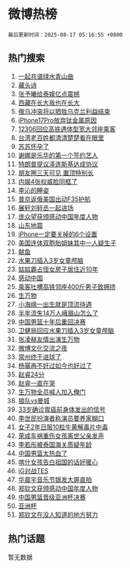 # 微博热榜

`最后更新时间：2025-08-17 05:16:55 +0800`

## 热门搜索

1. [一起共谱绿水青山曲](https://m.weibo.cn/search?containerid=100103type%3D1%26t%3D10%26q%3D%23%E4%B8%80%E8%B5%B7%E5%85%B1%E8%B0%B1%E7%BB%BF%E6%B0%B4%E9%9D%92%E5%B1%B1%E6%9B%B2%23&stream_entry_id=51&isnewpage=1&extparam=seat%3D1%26c_type%3D51%26filter_type%3Drealtimehot%26stream_entry_id%3D51%26dgr%3D0%26q%3D%2523%25E4%25B8%2580%25E8%25B5%25B7%25E5%2585%25B1%25E8%25B0%25B1%25E7%25BB%25BF%25E6%25B0%25B4%25E9%259D%2592%25E5%25B1%25B1%25E6%259B%25B2%2523%26pos%3D0%26cate%3D10103%26display_time%3D1755379014%26pre_seqid%3D1755379014361057137002)
1. [藏头诗](https://m.weibo.cn/search?containerid=100103type%3D1%26t%3D10%26q%3D%E8%97%8F%E5%A4%B4%E8%AF%97&stream_entry_id=31&isnewpage=1&extparam=seat%3D1%26filter_type%3Drealtimehot%26c_type%3D31%26lcate%3D5001%26cate%3D5001%26pos%3D0%26q%3D%25E8%2597%258F%25E5%25A4%25B4%25E8%25AF%2597%26stream_entry_id%3D31%26dgr%3D0%26flag%3D2%26realpos%3D1%26band_rank%3D1%26display_time%3D1755379014%26pre_seqid%3D1755379014361057137002)
1. [张予曦给泰娱亿点震撼](https://m.weibo.cn/search?containerid=100103type%3D1%26t%3D10%26q%3D%23%E5%BC%A0%E4%BA%88%E6%9B%A6%E7%BB%99%E6%B3%B0%E5%A8%B1%E4%BA%BF%E7%82%B9%E9%9C%87%E6%92%BC%23&stream_entry_id=31&isnewpage=1&extparam=seat%3D1%26filter_type%3Drealtimehot%26c_type%3D31%26lcate%3D5001%26cate%3D5001%26pos%3D1%26q%3D%2523%25E5%25BC%25A0%25E4%25BA%2588%25E6%259B%25A6%25E7%25BB%2599%25E6%25B3%25B0%25E5%25A8%25B1%25E4%25BA%25BF%25E7%2582%25B9%25E9%259C%2587%25E6%2592%25BC%2523%26stream_entry_id%3D31%26dgr%3D0%26flag%3D2%26realpos%3D2%26band_rank%3D2%26display_time%3D1755379014%26pre_seqid%3D1755379014361057137002)
1. [西藏在长大我也在长大](https://m.weibo.cn/search?containerid=100103type%3D1%26t%3D10%26q%3D%23%E8%A5%BF%E8%97%8F%E5%9C%A8%E9%95%BF%E5%A4%A7%E6%88%91%E4%B9%9F%E5%9C%A8%E9%95%BF%E5%A4%A7%23&stream_entry_id=31&isnewpage=1&extparam=seat%3D1%26filter_type%3Drealtimehot%26c_type%3D31%26lcate%3D5001%26cate%3D5001%26pos%3D2%26q%3D%2523%25E8%25A5%25BF%25E8%2597%258F%25E5%259C%25A8%25E9%2595%25BF%25E5%25A4%25A7%25E6%2588%2591%25E4%25B9%259F%25E5%259C%25A8%25E9%2595%25BF%25E5%25A4%25A7%2523%26stream_entry_id%3D31%26dgr%3D0%26flag%3D0%26realpos%3D3%26band_rank%3D3%26display_time%3D1755379014%26pre_seqid%3D1755379014361057137002)
1. [俄乌冲突将以牺牲乌克兰利益结束](https://m.weibo.cn/search?containerid=100103type%3D1%26t%3D10%26q%3D%23%E4%BF%84%E4%B9%8C%E5%86%B2%E7%AA%81%E5%B0%86%E4%BB%A5%E7%89%BA%E7%89%B2%E4%B9%8C%E5%85%8B%E5%85%B0%E5%88%A9%E7%9B%8A%E7%BB%93%E6%9D%9F%23&stream_entry_id=31&isnewpage=1&extparam=seat%3D1%26filter_type%3Drealtimehot%26c_type%3D31%26lcate%3D5001%26cate%3D5001%26pos%3D3%26q%3D%2523%25E4%25BF%2584%25E4%25B9%258C%25E5%2586%25B2%25E7%25AA%2581%25E5%25B0%2586%25E4%25BB%25A5%25E7%2589%25BA%25E7%2589%25B2%25E4%25B9%258C%25E5%2585%258B%25E5%2585%25B0%25E5%2588%25A9%25E7%259B%258A%25E7%25BB%2593%25E6%259D%259F%2523%26stream_entry_id%3D31%26dgr%3D0%26flag%3D0%26realpos%3D4%26band_rank%3D4%26display_time%3D1755379014%26pre_seqid%3D1755379014361057137002)
1. [iPhone17Pro放弃钛金属原因](https://m.weibo.cn/search?containerid=100103type%3D1%26t%3D10%26q%3D%23iPhone17Pro%E6%94%BE%E5%BC%83%E9%92%9B%E9%87%91%E5%B1%9E%E5%8E%9F%E5%9B%A0%23&stream_entry_id=31&isnewpage=1&extparam=seat%3D1%26filter_type%3Drealtimehot%26c_type%3D31%26lcate%3D5001%26cate%3D5001%26pos%3D4%26q%3D%2523iPhone17Pro%25E6%2594%25BE%25E5%25BC%2583%25E9%2592%259B%25E9%2587%2591%25E5%25B1%259E%25E5%258E%259F%25E5%259B%25A0%2523%26stream_entry_id%3D31%26dgr%3D0%26flag%3D0%26realpos%3D5%26band_rank%3D5%26display_time%3D1755379014%26pre_seqid%3D1755379014361057137002)
1. [12306回应高铁遇体型宽大邻座乘客](https://m.weibo.cn/search?containerid=100103type%3D1%26t%3D10%26q%3D%2312306%E5%9B%9E%E5%BA%94%E9%AB%98%E9%93%81%E9%81%87%E4%BD%93%E5%9E%8B%E5%AE%BD%E5%A4%A7%E9%82%BB%E5%BA%A7%E4%B9%98%E5%AE%A2%23&stream_entry_id=31&isnewpage=1&extparam=seat%3D1%26filter_type%3Drealtimehot%26c_type%3D31%26lcate%3D5001%26cate%3D5001%26pos%3D5%26q%3D%252312306%25E5%259B%259E%25E5%25BA%2594%25E9%25AB%2598%25E9%2593%2581%25E9%2581%2587%25E4%25BD%2593%25E5%259E%258B%25E5%25AE%25BD%25E5%25A4%25A7%25E9%2582%25BB%25E5%25BA%25A7%25E4%25B9%2598%25E5%25AE%25A2%2523%26stream_entry_id%3D31%26dgr%3D0%26flag%3D0%26realpos%3D6%26band_rank%3D6%26display_time%3D1755379014%26pre_seqid%3D1755379014361057137002)
1. [台湾老百姓都清清楚楚看在眼里](https://m.weibo.cn/search?containerid=100103type%3D1%26t%3D10%26q%3D%23%E5%8F%B0%E6%B9%BE%E8%80%81%E7%99%BE%E5%A7%93%E9%83%BD%E6%B8%85%E6%B8%85%E6%A5%9A%E6%A5%9A%E7%9C%8B%E5%9C%A8%E7%9C%BC%E9%87%8C%23&stream_entry_id=31&isnewpage=1&extparam=seat%3D1%26filter_type%3Drealtimehot%26c_type%3D31%26lcate%3D5001%26cate%3D5001%26pos%3D6%26q%3D%2523%25E5%258F%25B0%25E6%25B9%25BE%25E8%2580%2581%25E7%2599%25BE%25E5%25A7%2593%25E9%2583%25BD%25E6%25B8%2585%25E6%25B8%2585%25E6%25A5%259A%25E6%25A5%259A%25E7%259C%258B%25E5%259C%25A8%25E7%259C%25BC%25E9%2587%258C%2523%26stream_entry_id%3D31%26dgr%3D0%26flag%3D0%26realpos%3D7%26band_rank%3D7%26display_time%3D1755379014%26pre_seqid%3D1755379014361057137002)
1. [苏苏怀孕了](https://m.weibo.cn/search?containerid=100103type%3D1%26t%3D10%26q%3D%23%E8%8B%8F%E8%8B%8F%E6%80%80%E5%AD%95%E4%BA%86%23&stream_entry_id=31&isnewpage=1&extparam=seat%3D1%26filter_type%3Drealtimehot%26c_type%3D31%26lcate%3D5001%26cate%3D5001%26pos%3D7%26q%3D%2523%25E8%258B%258F%25E8%258B%258F%25E6%2580%2580%25E5%25AD%2595%25E4%25BA%2586%2523%26stream_entry_id%3D31%26dgr%3D0%26flag%3D0%26realpos%3D8%26band_rank%3D8%26display_time%3D1755379014%26pre_seqid%3D1755379014361057137002)
1. [谢娜是乐华的第一个签约艺人](https://m.weibo.cn/search?containerid=100103type%3D1%26t%3D10%26q%3D%23%E8%B0%A2%E5%A8%9C%E6%98%AF%E4%B9%90%E5%8D%8E%E7%9A%84%E7%AC%AC%E4%B8%80%E4%B8%AA%E7%AD%BE%E7%BA%A6%E8%89%BA%E4%BA%BA%23&stream_entry_id=31&isnewpage=1&extparam=seat%3D1%26filter_type%3Drealtimehot%26c_type%3D31%26lcate%3D5001%26cate%3D5001%26pos%3D8%26q%3D%2523%25E8%25B0%25A2%25E5%25A8%259C%25E6%2598%25AF%25E4%25B9%2590%25E5%258D%258E%25E7%259A%2584%25E7%25AC%25AC%25E4%25B8%2580%25E4%25B8%25AA%25E7%25AD%25BE%25E7%25BA%25A6%25E8%2589%25BA%25E4%25BA%25BA%2523%26stream_entry_id%3D31%26dgr%3D0%26flag%3D0%26realpos%3D9%26band_rank%3D9%26display_time%3D1755379014%26pre_seqid%3D1755379014361057137002)
1. [特朗普提议泽连斯基达成协议](https://m.weibo.cn/search?containerid=100103type%3D1%26t%3D10%26q%3D%23%E7%89%B9%E6%9C%97%E6%99%AE%E6%8F%90%E8%AE%AE%E6%B3%BD%E8%BF%9E%E6%96%AF%E5%9F%BA%E8%BE%BE%E6%88%90%E5%8D%8F%E8%AE%AE%23&stream_entry_id=31&isnewpage=1&extparam=seat%3D1%26filter_type%3Drealtimehot%26c_type%3D31%26lcate%3D5001%26cate%3D5001%26pos%3D9%26q%3D%2523%25E7%2589%25B9%25E6%259C%2597%25E6%2599%25AE%25E6%258F%2590%25E8%25AE%25AE%25E6%25B3%25BD%25E8%25BF%259E%25E6%2596%25AF%25E5%259F%25BA%25E8%25BE%25BE%25E6%2588%2590%25E5%258D%258F%25E8%25AE%25AE%2523%26stream_entry_id%3D31%26dgr%3D0%26flag%3D1%26realpos%3D10%26band_rank%3D10%26display_time%3D1755379014%26pre_seqid%3D1755379014361057137002)
1. [朋友圈三天可见 置顶特别长](https://m.weibo.cn/search?containerid=100103type%3D1%26t%3D10%26q%3D%E6%9C%8B%E5%8F%8B%E5%9C%88%E4%B8%89%E5%A4%A9%E5%8F%AF%E8%A7%81+%E7%BD%AE%E9%A1%B6%E7%89%B9%E5%88%AB%E9%95%BF&stream_entry_id=31&isnewpage=1&extparam=seat%3D1%26filter_type%3Drealtimehot%26c_type%3D31%26lcate%3D5001%26cate%3D5001%26pos%3D10%26q%3D%25E6%259C%258B%25E5%258F%258B%25E5%259C%2588%25E4%25B8%2589%25E5%25A4%25A9%25E5%258F%25AF%25E8%25A7%2581%2520%25E7%25BD%25AE%25E9%25A1%25B6%25E7%2589%25B9%25E5%2588%25AB%25E9%2595%25BF%26stream_entry_id%3D31%26dgr%3D0%26flag%3D2%26realpos%3D11%26band_rank%3D11%26display_time%3D1755379014%26pre_seqid%3D1755379014361057137002)
1. [内娱4张权威脸同框了](https://m.weibo.cn/search?containerid=100103type%3D1%26t%3D10%26q%3D%E5%86%85%E5%A8%B14%E5%BC%A0%E6%9D%83%E5%A8%81%E8%84%B8%E5%90%8C%E6%A1%86%E4%BA%86&stream_entry_id=31&isnewpage=1&extparam=seat%3D1%26filter_type%3Drealtimehot%26c_type%3D31%26lcate%3D5001%26cate%3D5001%26pos%3D11%26q%3D%25E5%2586%2585%25E5%25A8%25B14%25E5%25BC%25A0%25E6%259D%2583%25E5%25A8%2581%25E8%2584%25B8%25E5%2590%258C%25E6%25A1%2586%25E4%25BA%2586%26stream_entry_id%3D31%26dgr%3D0%26flag%3D0%26realpos%3D12%26band_rank%3D12%26display_time%3D1755379014%26pre_seqid%3D1755379014361057137002)
1. [李沁的睡姿](https://m.weibo.cn/search?containerid=100103type%3D1%26t%3D10%26q%3D%23%E6%9D%8E%E6%B2%81%E7%9A%84%E7%9D%A1%E5%A7%BF%23&stream_entry_id=31&isnewpage=1&extparam=seat%3D1%26filter_type%3Drealtimehot%26c_type%3D31%26lcate%3D5001%26cate%3D5001%26pos%3D12%26q%3D%2523%25E6%259D%258E%25E6%25B2%2581%25E7%259A%2584%25E7%259D%25A1%25E5%25A7%25BF%2523%26stream_entry_id%3D31%26dgr%3D0%26flag%3D0%26realpos%3D13%26band_rank%3D13%26display_time%3D1755379014%26pre_seqid%3D1755379014361057137002)
1. [普京返俄美国出动F35护航](https://m.weibo.cn/search?containerid=100103type%3D1%26t%3D10%26q%3D%23%E6%99%AE%E4%BA%AC%E8%BF%94%E4%BF%84%E7%BE%8E%E5%9B%BD%E5%87%BA%E5%8A%A8F35%E6%8A%A4%E8%88%AA%23&stream_entry_id=31&isnewpage=1&extparam=seat%3D1%26filter_type%3Drealtimehot%26c_type%3D31%26lcate%3D5001%26cate%3D5001%26pos%3D13%26q%3D%2523%25E6%2599%25AE%25E4%25BA%25AC%25E8%25BF%2594%25E4%25BF%2584%25E7%25BE%258E%25E5%259B%25BD%25E5%2587%25BA%25E5%258A%25A8F35%25E6%258A%25A4%25E8%2588%25AA%2523%26stream_entry_id%3D31%26dgr%3D0%26flag%3D0%26realpos%3D14%26band_rank%3D14%26display_time%3D1755379014%26pre_seqid%3D1755379014361057137002)
1. [展轩刘轩丞一起进场](https://m.weibo.cn/search?containerid=100103type%3D1%26t%3D10%26q%3D%23%E5%B1%95%E8%BD%A9%E5%88%98%E8%BD%A9%E4%B8%9E%E4%B8%80%E8%B5%B7%E8%BF%9B%E5%9C%BA%23&stream_entry_id=31&isnewpage=1&extparam=seat%3D1%26filter_type%3Drealtimehot%26c_type%3D31%26lcate%3D5001%26cate%3D5001%26pos%3D14%26q%3D%2523%25E5%25B1%2595%25E8%25BD%25A9%25E5%2588%2598%25E8%25BD%25A9%25E4%25B8%259E%25E4%25B8%2580%25E8%25B5%25B7%25E8%25BF%259B%25E5%259C%25BA%2523%26stream_entry_id%3D31%26dgr%3D0%26flag%3D0%26realpos%3D15%26band_rank%3D15%26display_time%3D1755379014%26pre_seqid%3D1755379014361057137002)
1. [庞众望获颁感动中国年度人物](https://m.weibo.cn/search?containerid=100103type%3D1%26t%3D10%26q%3D%23%E5%BA%9E%E4%BC%97%E6%9C%9B%E8%8E%B7%E9%A2%81%E6%84%9F%E5%8A%A8%E4%B8%AD%E5%9B%BD%E5%B9%B4%E5%BA%A6%E4%BA%BA%E7%89%A9%23&stream_entry_id=31&isnewpage=1&extparam=seat%3D1%26filter_type%3Drealtimehot%26c_type%3D31%26lcate%3D5001%26cate%3D5001%26pos%3D15%26q%3D%2523%25E5%25BA%259E%25E4%25BC%2597%25E6%259C%259B%25E8%258E%25B7%25E9%25A2%2581%25E6%2584%259F%25E5%258A%25A8%25E4%25B8%25AD%25E5%259B%25BD%25E5%25B9%25B4%25E5%25BA%25A6%25E4%25BA%25BA%25E7%2589%25A9%2523%26stream_entry_id%3D31%26dgr%3D0%26flag%3D32768%26realpos%3D16%26band_rank%3D16%26display_time%3D1755379014%26pre_seqid%3D1755379014361057137002)
1. [山东地震](https://m.weibo.cn/search?containerid=100103type%3D1%26t%3D10%26q%3D%E5%B1%B1%E4%B8%9C%E5%9C%B0%E9%9C%87&stream_entry_id=31&isnewpage=1&extparam=seat%3D1%26filter_type%3Drealtimehot%26c_type%3D31%26lcate%3D5001%26cate%3D5001%26pos%3D16%26q%3D%25E5%25B1%25B1%25E4%25B8%259C%25E5%259C%25B0%25E9%259C%2587%26stream_entry_id%3D31%26dgr%3D0%26flag%3D0%26realpos%3D17%26band_rank%3D17%26display_time%3D1755379014%26pre_seqid%3D1755379014361057137002)
1. [iPhone一定要关掉的6个设置](https://m.weibo.cn/search?containerid=100103type%3D1%26t%3D10%26q%3DiPhone%E4%B8%80%E5%AE%9A%E8%A6%81%E5%85%B3%E6%8E%89%E7%9A%846%E4%B8%AA%E8%AE%BE%E7%BD%AE&stream_entry_id=31&isnewpage=1&extparam=seat%3D1%26filter_type%3Drealtimehot%26c_type%3D31%26lcate%3D5001%26cate%3D5001%26pos%3D17%26q%3DiPhone%25E4%25B8%2580%25E5%25AE%259A%25E8%25A6%2581%25E5%2585%25B3%25E6%258E%2589%25E7%259A%25846%25E4%25B8%25AA%25E8%25AE%25BE%25E7%25BD%25AE%26stream_entry_id%3D31%26dgr%3D0%26flag%3D0%26realpos%3D18%26band_rank%3D18%26display_time%3D1755379014%26pre_seqid%3D1755379014361057137002)
1. [美国连体双胞胎姐妹其中一人疑生子](https://m.weibo.cn/search?containerid=100103type%3D1%26t%3D10%26q%3D%23%E7%BE%8E%E5%9B%BD%E8%BF%9E%E4%BD%93%E5%8F%8C%E8%83%9E%E8%83%8E%E5%A7%90%E5%A6%B9%E5%85%B6%E4%B8%AD%E4%B8%80%E4%BA%BA%E7%96%91%E7%94%9F%E5%AD%90%23&stream_entry_id=31&isnewpage=1&extparam=seat%3D1%26filter_type%3Drealtimehot%26c_type%3D31%26lcate%3D5001%26cate%3D5001%26pos%3D18%26q%3D%2523%25E7%25BE%258E%25E5%259B%25BD%25E8%25BF%259E%25E4%25BD%2593%25E5%258F%258C%25E8%2583%259E%25E8%2583%258E%25E5%25A7%2590%25E5%25A6%25B9%25E5%2585%25B6%25E4%25B8%25AD%25E4%25B8%2580%25E4%25BA%25BA%25E7%2596%2591%25E7%2594%259F%25E5%25AD%2590%2523%26stream_entry_id%3D31%26dgr%3D0%26flag%3D0%26realpos%3D19%26band_rank%3D19%26display_time%3D1755379014%26pre_seqid%3D1755379014361057137002)
1. [献鱼](https://m.weibo.cn/search?containerid=100103type%3D1%26t%3D10%26q%3D%E7%8C%AE%E9%B1%BC&stream_entry_id=31&isnewpage=1&extparam=seat%3D1%26filter_type%3Drealtimehot%26c_type%3D31%26lcate%3D5001%26cate%3D5001%26pos%3D19%26q%3D%25E7%258C%25AE%25E9%25B1%25BC%26stream_entry_id%3D31%26dgr%3D0%26flag%3D0%26realpos%3D20%26band_rank%3D20%26display_time%3D1755379014%26pre_seqid%3D1755379014361057137002)
1. [水果刀插入3岁女童颅脑](https://m.weibo.cn/search?containerid=100103type%3D1%26t%3D10%26q%3D%23%E6%B0%B4%E6%9E%9C%E5%88%80%E6%8F%92%E5%85%A53%E5%B2%81%E5%A5%B3%E7%AB%A5%E9%A2%85%E8%84%91%23&stream_entry_id=31&isnewpage=1&extparam=seat%3D1%26filter_type%3Drealtimehot%26c_type%3D31%26lcate%3D5001%26cate%3D5001%26pos%3D20%26q%3D%2523%25E6%25B0%25B4%25E6%259E%259C%25E5%2588%2580%25E6%258F%2592%25E5%2585%25A53%25E5%25B2%2581%25E5%25A5%25B3%25E7%25AB%25A5%25E9%25A2%2585%25E8%2584%2591%2523%26stream_entry_id%3D31%26dgr%3D0%26flag%3D0%26realpos%3D21%26band_rank%3D21%26display_time%3D1755379014%26pre_seqid%3D1755379014361057137002)
1. [姑姑霸占侄女房子居住近10年](https://m.weibo.cn/search?containerid=100103type%3D1%26t%3D10%26q%3D%23%E5%A7%91%E5%A7%91%E9%9C%B8%E5%8D%A0%E4%BE%84%E5%A5%B3%E6%88%BF%E5%AD%90%E5%B1%85%E4%BD%8F%E8%BF%9110%E5%B9%B4%23&stream_entry_id=31&isnewpage=1&extparam=seat%3D1%26filter_type%3Drealtimehot%26c_type%3D31%26lcate%3D5001%26cate%3D5001%26pos%3D21%26q%3D%2523%25E5%25A7%2591%25E5%25A7%2591%25E9%259C%25B8%25E5%258D%25A0%25E4%25BE%2584%25E5%25A5%25B3%25E6%2588%25BF%25E5%25AD%2590%25E5%25B1%2585%25E4%25BD%258F%25E8%25BF%259110%25E5%25B9%25B4%2523%26stream_entry_id%3D31%26dgr%3D0%26flag%3D0%26realpos%3D22%26band_rank%3D22%26display_time%3D1755379014%26pre_seqid%3D1755379014361057137002)
1. [感动中国](https://m.weibo.cn/search?containerid=100103type%3D1%26t%3D10%26q%3D%E6%84%9F%E5%8A%A8%E4%B8%AD%E5%9B%BD&stream_entry_id=31&isnewpage=1&extparam=seat%3D1%26filter_type%3Drealtimehot%26c_type%3D31%26lcate%3D5001%26cate%3D5001%26pos%3D22%26q%3D%25E6%2584%259F%25E5%258A%25A8%25E4%25B8%25AD%25E5%259B%25BD%26stream_entry_id%3D31%26dgr%3D0%26flag%3D0%26realpos%3D23%26band_rank%3D23%26display_time%3D1755379014%26pre_seqid%3D1755379014361057137002)
1. [乘客吐槽高铁邻座400斤男子致拥挤](https://m.weibo.cn/search?containerid=100103type%3D1%26t%3D10%26q%3D%23%E4%B9%98%E5%AE%A2%E5%90%90%E6%A7%BD%E9%AB%98%E9%93%81%E9%82%BB%E5%BA%A7400%E6%96%A4%E7%94%B7%E5%AD%90%E8%87%B4%E6%8B%A5%E6%8C%A4%23&stream_entry_id=31&isnewpage=1&extparam=seat%3D1%26filter_type%3Drealtimehot%26c_type%3D31%26lcate%3D5001%26cate%3D5001%26pos%3D23%26q%3D%2523%25E4%25B9%2598%25E5%25AE%25A2%25E5%2590%2590%25E6%25A7%25BD%25E9%25AB%2598%25E9%2593%2581%25E9%2582%25BB%25E5%25BA%25A7400%25E6%2596%25A4%25E7%2594%25B7%25E5%25AD%2590%25E8%2587%25B4%25E6%258B%25A5%25E6%258C%25A4%2523%26stream_entry_id%3D31%26dgr%3D0%26flag%3D0%26realpos%3D24%26band_rank%3D24%26display_time%3D1755379014%26pre_seqid%3D1755379014361057137002)
1. [生万物](https://m.weibo.cn/search?containerid=100103type%3D1%26t%3D10%26q%3D%E7%94%9F%E4%B8%87%E7%89%A9&stream_entry_id=31&isnewpage=1&extparam=seat%3D1%26filter_type%3Drealtimehot%26c_type%3D31%26lcate%3D5001%26cate%3D5001%26pos%3D24%26q%3D%25E7%2594%259F%25E4%25B8%2587%25E7%2589%25A9%26stream_entry_id%3D31%26dgr%3D0%26flag%3D0%26realpos%3D25%26band_rank%3D25%26display_time%3D1755379014%26pre_seqid%3D1755379014361057137002)
1. [小海绵一出生就是顶流待遇](https://m.weibo.cn/search?containerid=100103type%3D1%26t%3D10%26q%3D%E5%B0%8F%E6%B5%B7%E7%BB%B5%E4%B8%80%E5%87%BA%E7%94%9F%E5%B0%B1%E6%98%AF%E9%A1%B6%E6%B5%81%E5%BE%85%E9%81%87&stream_entry_id=31&isnewpage=1&extparam=seat%3D1%26filter_type%3Drealtimehot%26c_type%3D31%26lcate%3D5001%26cate%3D5001%26pos%3D25%26q%3D%25E5%25B0%258F%25E6%25B5%25B7%25E7%25BB%25B5%25E4%25B8%2580%25E5%2587%25BA%25E7%2594%259F%25E5%25B0%25B1%25E6%2598%25AF%25E9%25A1%25B6%25E6%25B5%2581%25E5%25BE%2585%25E9%2581%2587%26stream_entry_id%3D31%26dgr%3D0%26flag%3D0%26realpos%3D26%26band_rank%3D26%26display_time%3D1755379014%26pre_seqid%3D1755379014361057137002)
1. [半年流失14万人峨眉山怎么了](https://m.weibo.cn/search?containerid=100103type%3D1%26t%3D10%26q%3D%23%E5%8D%8A%E5%B9%B4%E6%B5%81%E5%A4%B114%E4%B8%87%E4%BA%BA%E5%B3%A8%E7%9C%89%E5%B1%B1%E6%80%8E%E4%B9%88%E4%BA%86%23&stream_entry_id=31&isnewpage=1&extparam=seat%3D1%26filter_type%3Drealtimehot%26c_type%3D31%26lcate%3D5001%26cate%3D5001%26pos%3D26%26q%3D%2523%25E5%258D%258A%25E5%25B9%25B4%25E6%25B5%2581%25E5%25A4%25B114%25E4%25B8%2587%25E4%25BA%25BA%25E5%25B3%25A8%25E7%259C%2589%25E5%25B1%25B1%25E6%2580%258E%25E4%25B9%2588%25E4%25BA%2586%2523%26stream_entry_id%3D31%26dgr%3D0%26flag%3D0%26realpos%3D27%26band_rank%3D27%26display_time%3D1755379014%26pre_seqid%3D1755379014361057137002)
1. [中国男篮十年后重回决赛](https://m.weibo.cn/search?containerid=100103type%3D1%26t%3D10%26q%3D%23%E4%B8%AD%E5%9B%BD%E7%94%B7%E7%AF%AE%E5%8D%81%E5%B9%B4%E5%90%8E%E9%87%8D%E5%9B%9E%E5%86%B3%E8%B5%9B%23&stream_entry_id=31&isnewpage=1&extparam=seat%3D1%26filter_type%3Drealtimehot%26c_type%3D31%26lcate%3D5001%26cate%3D5001%26pos%3D27%26q%3D%2523%25E4%25B8%25AD%25E5%259B%25BD%25E7%2594%25B7%25E7%25AF%25AE%25E5%258D%2581%25E5%25B9%25B4%25E5%2590%258E%25E9%2587%258D%25E5%259B%259E%25E5%2586%25B3%25E8%25B5%259B%2523%26stream_entry_id%3D31%26dgr%3D0%26flag%3D0%26realpos%3D28%26band_rank%3D28%26display_time%3D1755379014%26pre_seqid%3D1755379014361057137002)
1. [卫健局回应水果刀插入3岁女童颅脑](https://m.weibo.cn/search?containerid=100103type%3D1%26t%3D10%26q%3D%23%E5%8D%AB%E5%81%A5%E5%B1%80%E5%9B%9E%E5%BA%94%E6%B0%B4%E6%9E%9C%E5%88%80%E6%8F%92%E5%85%A53%E5%B2%81%E5%A5%B3%E7%AB%A5%E9%A2%85%E8%84%91%23&stream_entry_id=31&isnewpage=1&extparam=seat%3D1%26filter_type%3Drealtimehot%26c_type%3D31%26lcate%3D5001%26cate%3D5001%26pos%3D28%26q%3D%2523%25E5%258D%25AB%25E5%2581%25A5%25E5%25B1%2580%25E5%259B%259E%25E5%25BA%2594%25E6%25B0%25B4%25E6%259E%259C%25E5%2588%2580%25E6%258F%2592%25E5%2585%25A53%25E5%25B2%2581%25E5%25A5%25B3%25E7%25AB%25A5%25E9%25A2%2585%25E8%2584%2591%2523%26stream_entry_id%3D31%26dgr%3D0%26flag%3D0%26realpos%3D29%26band_rank%3D29%26display_time%3D1755379014%26pre_seqid%3D1755379014361057137002)
1. [张凌赫友情出演生万物](https://m.weibo.cn/search?containerid=100103type%3D1%26t%3D10%26q%3D%E5%BC%A0%E5%87%8C%E8%B5%AB%E5%8F%8B%E6%83%85%E5%87%BA%E6%BC%94%E7%94%9F%E4%B8%87%E7%89%A9&stream_entry_id=31&isnewpage=1&extparam=seat%3D1%26filter_type%3Drealtimehot%26c_type%3D31%26lcate%3D5001%26cate%3D5001%26pos%3D29%26q%3D%25E5%25BC%25A0%25E5%2587%258C%25E8%25B5%25AB%25E5%258F%258B%25E6%2583%2585%25E5%2587%25BA%25E6%25BC%2594%25E7%2594%259F%25E4%25B8%2587%25E7%2589%25A9%26stream_entry_id%3D31%26dgr%3D0%26flag%3D0%26realpos%3D30%26band_rank%3D30%26display_time%3D1755379014%26pre_seqid%3D1755379014361057137002)
1. [微博文化交流之夜](https://m.weibo.cn/search?containerid=100103type%3D1%26t%3D10%26q%3D%E5%BE%AE%E5%8D%9A%E6%96%87%E5%8C%96%E4%BA%A4%E6%B5%81%E4%B9%8B%E5%A4%9C&stream_entry_id=31&isnewpage=1&extparam=seat%3D1%26filter_type%3Drealtimehot%26c_type%3D31%26lcate%3D5001%26cate%3D5001%26pos%3D30%26q%3D%25E5%25BE%25AE%25E5%258D%259A%25E6%2596%2587%25E5%258C%2596%25E4%25BA%25A4%25E6%25B5%2581%25E4%25B9%258B%25E5%25A4%259C%26stream_entry_id%3D31%26dgr%3D0%26flag%3D0%26realpos%3D31%26band_rank%3D31%26display_time%3D1755379014%26pre_seqid%3D1755379014361057137002)
1. [常州终于进球了](https://m.weibo.cn/search?containerid=100103type%3D1%26t%3D10%26q%3D%E5%B8%B8%E5%B7%9E%E7%BB%88%E4%BA%8E%E8%BF%9B%E7%90%83%E4%BA%86&stream_entry_id=31&isnewpage=1&extparam=seat%3D1%26filter_type%3Drealtimehot%26c_type%3D31%26lcate%3D5001%26cate%3D5001%26pos%3D31%26q%3D%25E5%25B8%25B8%25E5%25B7%259E%25E7%25BB%2588%25E4%25BA%258E%25E8%25BF%259B%25E7%2590%2583%25E4%25BA%2586%26stream_entry_id%3D31%26dgr%3D0%26flag%3D0%26realpos%3D32%26band_rank%3D32%26display_time%3D1755379014%26pre_seqid%3D1755379014361057137002)
1. [杨幂再不好过如今也好过了](https://m.weibo.cn/search?containerid=100103type%3D1%26t%3D10%26q%3D%23%E6%9D%A8%E5%B9%82%E5%86%8D%E4%B8%8D%E5%A5%BD%E8%BF%87%E5%A6%82%E4%BB%8A%E4%B9%9F%E5%A5%BD%E8%BF%87%E4%BA%86%23&stream_entry_id=31&isnewpage=1&extparam=seat%3D1%26filter_type%3Drealtimehot%26c_type%3D31%26lcate%3D5001%26cate%3D5001%26pos%3D32%26q%3D%2523%25E6%259D%25A8%25E5%25B9%2582%25E5%2586%258D%25E4%25B8%258D%25E5%25A5%25BD%25E8%25BF%2587%25E5%25A6%2582%25E4%25BB%258A%25E4%25B9%259F%25E5%25A5%25BD%25E8%25BF%2587%25E4%25BA%2586%2523%26stream_entry_id%3D31%26dgr%3D0%26flag%3D0%26realpos%3D33%26band_rank%3D33%26display_time%3D1755379014%26pre_seqid%3D1755379014361057137002)
1. [赵睿24分](https://m.weibo.cn/search?containerid=100103type%3D1%26t%3D10%26q%3D%23%E8%B5%B5%E7%9D%BF24%E5%88%86%23&stream_entry_id=31&isnewpage=1&extparam=seat%3D1%26filter_type%3Drealtimehot%26c_type%3D31%26lcate%3D5001%26cate%3D5001%26pos%3D33%26q%3D%2523%25E8%25B5%25B5%25E7%259D%25BF24%25E5%2588%2586%2523%26stream_entry_id%3D31%26dgr%3D0%26flag%3D1%26realpos%3D34%26band_rank%3D34%26display_time%3D1755379014%26pre_seqid%3D1755379014361057137002)
1. [赵睿一直在哭](https://m.weibo.cn/search?containerid=100103type%3D1%26t%3D10%26q%3D%23%E8%B5%B5%E7%9D%BF%E4%B8%80%E7%9B%B4%E5%9C%A8%E5%93%AD%23&stream_entry_id=31&isnewpage=1&extparam=seat%3D1%26filter_type%3Drealtimehot%26c_type%3D31%26lcate%3D5001%26cate%3D5001%26pos%3D34%26q%3D%2523%25E8%25B5%25B5%25E7%259D%25BF%25E4%25B8%2580%25E7%259B%25B4%25E5%259C%25A8%25E5%2593%25AD%2523%26stream_entry_id%3D31%26dgr%3D0%26flag%3D0%26realpos%3D35%26band_rank%3D35%26display_time%3D1755379014%26pre_seqid%3D1755379014361057137002)
1. [生万物全员喊人加入俺门](https://m.weibo.cn/search?containerid=100103type%3D1%26t%3D10%26q%3D%23%E7%94%9F%E4%B8%87%E7%89%A9%E5%85%A8%E5%91%98%E5%96%8A%E4%BA%BA%E5%8A%A0%E5%85%A5%E4%BF%BA%E9%97%A8%23&stream_entry_id=31&isnewpage=1&extparam=seat%3D1%26filter_type%3Drealtimehot%26c_type%3D31%26lcate%3D5001%26cate%3D5001%26pos%3D35%26q%3D%2523%25E7%2594%259F%25E4%25B8%2587%25E7%2589%25A9%25E5%2585%25A8%25E5%2591%2598%25E5%2596%258A%25E4%25BA%25BA%25E5%258A%25A0%25E5%2585%25A5%25E4%25BF%25BA%25E9%2597%25A8%2523%26stream_entry_id%3D31%26dgr%3D0%26flag%3D0%26realpos%3D36%26band_rank%3D36%26display_time%3D1755379014%26pre_seqid%3D1755379014361057137002)
1. [狼队vs曼城](https://m.weibo.cn/search?containerid=100103type%3D1%26t%3D10%26q%3D%E7%8B%BC%E9%98%9Fvs%E6%9B%BC%E5%9F%8E&stream_entry_id=31&isnewpage=1&extparam=seat%3D1%26filter_type%3Drealtimehot%26c_type%3D31%26lcate%3D5001%26cate%3D5001%26pos%3D36%26q%3D%25E7%258B%25BC%25E9%2598%259Fvs%25E6%259B%25BC%25E5%259F%258E%26stream_entry_id%3D31%26dgr%3D0%26flag%3D0%26realpos%3D37%26band_rank%3D37%26display_time%3D1755379014%26pre_seqid%3D1755379014361057137002)
1. [33岁确诊胃癌前身体发出的信号](https://m.weibo.cn/search?containerid=100103type%3D1%26t%3D10%26q%3D%2333%E5%B2%81%E7%A1%AE%E8%AF%8A%E8%83%83%E7%99%8C%E5%89%8D%E8%BA%AB%E4%BD%93%E5%8F%91%E5%87%BA%E7%9A%84%E4%BF%A1%E5%8F%B7%23&stream_entry_id=31&isnewpage=1&extparam=seat%3D1%26filter_type%3Drealtimehot%26c_type%3D31%26lcate%3D5001%26cate%3D5001%26pos%3D37%26q%3D%252333%25E5%25B2%2581%25E7%25A1%25AE%25E8%25AF%258A%25E8%2583%2583%25E7%2599%258C%25E5%2589%258D%25E8%25BA%25AB%25E4%25BD%2593%25E5%258F%2591%25E5%2587%25BA%25E7%259A%2584%25E4%25BF%25A1%25E5%258F%25B7%2523%26stream_entry_id%3D31%26dgr%3D0%26flag%3D0%26realpos%3D38%26band_rank%3D38%26display_time%3D1755379014%26pre_seqid%3D1755379014361057137002)
1. [李世民扮演者称演员要养家糊口](https://m.weibo.cn/search?containerid=100103type%3D1%26t%3D10%26q%3D%23%E6%9D%8E%E4%B8%96%E6%B0%91%E6%89%AE%E6%BC%94%E8%80%85%E7%A7%B0%E6%BC%94%E5%91%98%E8%A6%81%E5%85%BB%E5%AE%B6%E7%B3%8A%E5%8F%A3%23&stream_entry_id=31&isnewpage=1&extparam=seat%3D1%26filter_type%3Drealtimehot%26c_type%3D31%26lcate%3D5001%26cate%3D5001%26pos%3D38%26q%3D%2523%25E6%259D%258E%25E4%25B8%2596%25E6%25B0%2591%25E6%2589%25AE%25E6%25BC%2594%25E8%2580%2585%25E7%25A7%25B0%25E6%25BC%2594%25E5%2591%2598%25E8%25A6%2581%25E5%2585%25BB%25E5%25AE%25B6%25E7%25B3%258A%25E5%258F%25A3%2523%26stream_entry_id%3D31%26dgr%3D0%26flag%3D0%26realpos%3D39%26band_rank%3D39%26display_time%3D1755379014%26pre_seqid%3D1755379014361057137002)
1. [女子2年日服10粒牛黄解毒片中毒](https://m.weibo.cn/search?containerid=100103type%3D1%26t%3D10%26q%3D%23%E5%A5%B3%E5%AD%902%E5%B9%B4%E6%97%A5%E6%9C%8D10%E7%B2%92%E7%89%9B%E9%BB%84%E8%A7%A3%E6%AF%92%E7%89%87%E4%B8%AD%E6%AF%92%23&stream_entry_id=31&isnewpage=1&extparam=seat%3D1%26filter_type%3Drealtimehot%26c_type%3D31%26lcate%3D5001%26cate%3D5001%26pos%3D39%26q%3D%2523%25E5%25A5%25B3%25E5%25AD%25902%25E5%25B9%25B4%25E6%2597%25A5%25E6%259C%258D10%25E7%25B2%2592%25E7%2589%259B%25E9%25BB%2584%25E8%25A7%25A3%25E6%25AF%2592%25E7%2589%2587%25E4%25B8%25AD%25E6%25AF%2592%2523%26stream_entry_id%3D31%26dgr%3D0%26flag%3D0%26realpos%3D40%26band_rank%3D40%26display_time%3D1755379014%26pre_seqid%3D1755379014361057137002)
1. [荣成车祸重伤女孩离世父亲发声](https://m.weibo.cn/search?containerid=100103type%3D1%26t%3D10%26q%3D%23%E8%8D%A3%E6%88%90%E8%BD%A6%E7%A5%B8%E9%87%8D%E4%BC%A4%E5%A5%B3%E5%AD%A9%E7%A6%BB%E4%B8%96%E7%88%B6%E4%BA%B2%E5%8F%91%E5%A3%B0%23&stream_entry_id=31&isnewpage=1&extparam=seat%3D1%26filter_type%3Drealtimehot%26c_type%3D31%26lcate%3D5001%26cate%3D5001%26pos%3D40%26q%3D%2523%25E8%258D%25A3%25E6%2588%2590%25E8%25BD%25A6%25E7%25A5%25B8%25E9%2587%258D%25E4%25BC%25A4%25E5%25A5%25B3%25E5%25AD%25A9%25E7%25A6%25BB%25E4%25B8%2596%25E7%2588%25B6%25E4%25BA%25B2%25E5%258F%2591%25E5%25A3%25B0%2523%26stream_entry_id%3D31%26dgr%3D0%26flag%3D0%26realpos%3D41%26band_rank%3D41%26display_time%3D1755379014%26pre_seqid%3D1755379014361057137002)
1. [李若彤被泰国海关质疑年龄](https://m.weibo.cn/search?containerid=100103type%3D1%26t%3D10%26q%3D%23%E6%9D%8E%E8%8B%A5%E5%BD%A4%E8%A2%AB%E6%B3%B0%E5%9B%BD%E6%B5%B7%E5%85%B3%E8%B4%A8%E7%96%91%E5%B9%B4%E9%BE%84%23&stream_entry_id=31&isnewpage=1&extparam=seat%3D1%26filter_type%3Drealtimehot%26c_type%3D31%26lcate%3D5001%26cate%3D5001%26pos%3D41%26q%3D%2523%25E6%259D%258E%25E8%258B%25A5%25E5%25BD%25A4%25E8%25A2%25AB%25E6%25B3%25B0%25E5%259B%25BD%25E6%25B5%25B7%25E5%2585%25B3%25E8%25B4%25A8%25E7%2596%2591%25E5%25B9%25B4%25E9%25BE%2584%2523%26stream_entry_id%3D31%26dgr%3D0%26flag%3D0%26realpos%3D42%26band_rank%3D42%26display_time%3D1755379014%26pre_seqid%3D1755379014361057137002)
1. [中国男篮太热血了](https://m.weibo.cn/search?containerid=100103type%3D1%26t%3D10%26q%3D%23%E4%B8%AD%E5%9B%BD%E7%94%B7%E7%AF%AE%E5%A4%AA%E7%83%AD%E8%A1%80%E4%BA%86%23&stream_entry_id=31&isnewpage=1&extparam=seat%3D1%26filter_type%3Drealtimehot%26c_type%3D31%26lcate%3D5001%26cate%3D5001%26pos%3D42%26q%3D%2523%25E4%25B8%25AD%25E5%259B%25BD%25E7%2594%25B7%25E7%25AF%25AE%25E5%25A4%25AA%25E7%2583%25AD%25E8%25A1%2580%25E4%25BA%2586%2523%26stream_entry_id%3D31%26dgr%3D0%26flag%3D1%26realpos%3D43%26band_rank%3D43%26display_time%3D1755379014%26pre_seqid%3D1755379014361057137002)
1. [喀什女孩告白祖国的话好暖心](https://m.weibo.cn/search?containerid=100103type%3D1%26t%3D10%26q%3D%23%E5%96%80%E4%BB%80%E5%A5%B3%E5%AD%A9%E5%91%8A%E7%99%BD%E7%A5%96%E5%9B%BD%E7%9A%84%E8%AF%9D%E5%A5%BD%E6%9A%96%E5%BF%83%23&stream_entry_id=31&isnewpage=1&extparam=seat%3D1%26filter_type%3Drealtimehot%26c_type%3D31%26lcate%3D5001%26cate%3D5001%26pos%3D43%26q%3D%2523%25E5%2596%2580%25E4%25BB%2580%25E5%25A5%25B3%25E5%25AD%25A9%25E5%2591%258A%25E7%2599%25BD%25E7%25A5%2596%25E5%259B%25BD%25E7%259A%2584%25E8%25AF%259D%25E5%25A5%25BD%25E6%259A%2596%25E5%25BF%2583%2523%26stream_entry_id%3D31%26dgr%3D0%26flag%3D1%26realpos%3D44%26band_rank%3D44%26display_time%3D1755379014%26pre_seqid%3D1755379014361057137002)
1. [iG对战TES](https://m.weibo.cn/search?containerid=100103type%3D1%26t%3D10%26q%3D%23iG%E5%AF%B9%E6%88%98TES%23&stream_entry_id=31&isnewpage=1&extparam=seat%3D1%26filter_type%3Drealtimehot%26c_type%3D31%26lcate%3D5001%26cate%3D5001%26pos%3D44%26q%3D%2523iG%25E5%25AF%25B9%25E6%2588%2598TES%2523%26stream_entry_id%3D31%26dgr%3D0%26flag%3D0%26realpos%3D45%26band_rank%3D45%26display_time%3D1755379014%26pre_seqid%3D1755379014361057137002)
1. [华晨宇音乐节银发大屏直拍](https://m.weibo.cn/search?containerid=100103type%3D1%26t%3D10%26q%3D%23%E5%8D%8E%E6%99%A8%E5%AE%87%E9%9F%B3%E4%B9%90%E8%8A%82%E9%93%B6%E5%8F%91%E5%A4%A7%E5%B1%8F%E7%9B%B4%E6%8B%8D%23&stream_entry_id=31&isnewpage=1&extparam=seat%3D1%26filter_type%3Drealtimehot%26c_type%3D31%26lcate%3D5001%26cate%3D5001%26pos%3D45%26q%3D%2523%25E5%258D%258E%25E6%2599%25A8%25E5%25AE%2587%25E9%259F%25B3%25E4%25B9%2590%25E8%258A%2582%25E9%2593%25B6%25E5%258F%2591%25E5%25A4%25A7%25E5%25B1%258F%25E7%259B%25B4%25E6%258B%258D%2523%26stream_entry_id%3D31%26dgr%3D0%26flag%3D0%26realpos%3D46%26band_rank%3D46%26display_time%3D1755379014%26pre_seqid%3D1755379014361057137002)
1. [郑钦文获颁感动中国年度人物](https://m.weibo.cn/search?containerid=100103type%3D1%26t%3D10%26q%3D%23%E9%83%91%E9%92%A6%E6%96%87%E8%8E%B7%E9%A2%81%E6%84%9F%E5%8A%A8%E4%B8%AD%E5%9B%BD%E5%B9%B4%E5%BA%A6%E4%BA%BA%E7%89%A9%23&stream_entry_id=31&isnewpage=1&extparam=seat%3D1%26filter_type%3Drealtimehot%26c_type%3D31%26lcate%3D5001%26cate%3D5001%26pos%3D46%26q%3D%2523%25E9%2583%2591%25E9%2592%25A6%25E6%2596%2587%25E8%258E%25B7%25E9%25A2%2581%25E6%2584%259F%25E5%258A%25A8%25E4%25B8%25AD%25E5%259B%25BD%25E5%25B9%25B4%25E5%25BA%25A6%25E4%25BA%25BA%25E7%2589%25A9%2523%26stream_entry_id%3D31%26dgr%3D0%26flag%3D0%26realpos%3D47%26band_rank%3D47%26display_time%3D1755379014%26pre_seqid%3D1755379014361057137002)
1. [中国男篮晋级亚洲杯决赛](https://m.weibo.cn/search?containerid=100103type%3D1%26t%3D10%26q%3D%23%E4%B8%AD%E5%9B%BD%E7%94%B7%E7%AF%AE%E6%99%8B%E7%BA%A7%E4%BA%9A%E6%B4%B2%E6%9D%AF%E5%86%B3%E8%B5%9B%23&stream_entry_id=31&isnewpage=1&extparam=seat%3D1%26filter_type%3Drealtimehot%26c_type%3D31%26lcate%3D5001%26cate%3D5001%26pos%3D47%26q%3D%2523%25E4%25B8%25AD%25E5%259B%25BD%25E7%2594%25B7%25E7%25AF%25AE%25E6%2599%258B%25E7%25BA%25A7%25E4%25BA%259A%25E6%25B4%25B2%25E6%259D%25AF%25E5%2586%25B3%25E8%25B5%259B%2523%26stream_entry_id%3D31%26dgr%3D0%26flag%3D0%26realpos%3D48%26band_rank%3D48%26display_time%3D1755379014%26pre_seqid%3D1755379014361057137002)
1. [亚洲杯](https://m.weibo.cn/search?containerid=100103type%3D1%26t%3D10%26q%3D%E4%BA%9A%E6%B4%B2%E6%9D%AF&stream_entry_id=31&isnewpage=1&extparam=seat%3D1%26filter_type%3Drealtimehot%26c_type%3D31%26lcate%3D5001%26cate%3D5001%26pos%3D48%26q%3D%25E4%25BA%259A%25E6%25B4%25B2%25E6%259D%25AF%26stream_entry_id%3D31%26dgr%3D0%26flag%3D0%26realpos%3D49%26band_rank%3D49%26display_time%3D1755379014%26pre_seqid%3D1755379014361057137002)
1. [郑钦文在没人知道的地方努力](https://m.weibo.cn/search?containerid=100103type%3D1%26t%3D10%26q%3D%23%E9%83%91%E9%92%A6%E6%96%87%E5%9C%A8%E6%B2%A1%E4%BA%BA%E7%9F%A5%E9%81%93%E7%9A%84%E5%9C%B0%E6%96%B9%E5%8A%AA%E5%8A%9B%23&stream_entry_id=31&isnewpage=1&extparam=seat%3D1%26filter_type%3Drealtimehot%26c_type%3D31%26lcate%3D5001%26cate%3D5001%26pos%3D49%26q%3D%2523%25E9%2583%2591%25E9%2592%25A6%25E6%2596%2587%25E5%259C%25A8%25E6%25B2%25A1%25E4%25BA%25BA%25E7%259F%25A5%25E9%2581%2593%25E7%259A%2584%25E5%259C%25B0%25E6%2596%25B9%25E5%258A%25AA%25E5%258A%259B%2523%26stream_entry_id%3D31%26dgr%3D0%26flag%3D0%26realpos%3D50%26band_rank%3D50%26display_time%3D1755379014%26pre_seqid%3D1755379014361057137002)

## 热门话题

暂无数据
